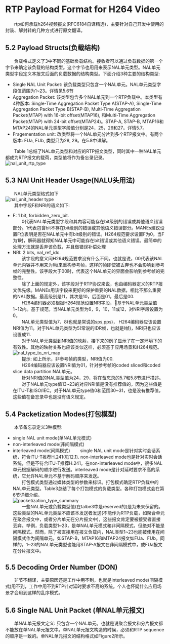 # RTP Payload Format for H264 Video
&emsp;&emsp;rtp如何承载h264视频报文(RFC6184自译精选)，主要针对自己开发中使用的封装、解封转的几种方式进行原文翻译。
## 5.2 Payload Structs(负载结构)
&emsp;&emsp;负载格式定义了3中不同的基础负载结构。接收者可以通过负载数据的第一个字节来确定该负载的结构类型。这个字节也用用来表示NAL单元类型。NAL单元类型字段定义本报文后面的负载数据的结构类型。下面介绍3种主要的结构类型:<br/>
* Single NAL Unit Packet: 该负载类型只包含一个NAL单元。NAL单元类型字段值范围为1~23。详情见5.6节
* Aggregation Packet: 该类型包含多个NAL单元到一个RTP负载中。本类型有4种版本: Single-Time Aggregation Packet Type A(STAP-A), Single-Time Aggregation Packet Type B(STAP-B), Multi-Time Aggregation Packet(MTAP) with 16-bit offset(MTAP16), 和Multi-Time Aggregation Packet(MTAP) with 24-bit offset(MTAP24)。STAP-A, STAP-B, MTAP16和MTAP24的NAL单元类型字段值分别是24，25，26和27。详情5.7。
* Fragementation unit: 改类型将一个NAL单元分片到多个RTP报文中。有两个版本: FUa, FUb, 类型只为28, 29。在5.8中详解。

&emsp;&emsp;Table 1总结了NAL单元类型和对应的RTP报文类型，同时其中一种NAL单元都成为RTP报文的载荷，类型值将作为备忘录记录。<br/>
![nal_unit_rtp_type](https://github.com/runner365/read_book/blob/master/RTP_H264/pic/Summary_NALU_type_and_packet_type.png)

## 5.3 NAl Unit Header Usage(NALU头用法)
&emsp;&emsp;NAL单元类型格式如下<br/>
![nal_unit_header type](https://github.com/runner365/read_book/blob/master/RTP_H264/pic/NALU_HEADER_TYPE.png)<br/>
&emsp;&emsp;其中字段F和NRI的语义如下:<br/>
* F: 1 bit, forbidden_zero_bit. <br/>
&emsp;&emsp;0代表NAL单元类型字段和其内容可能存在bit级别的错误或其他语义错误部分。1代表包含bit不存在bit级别的错误或其他语义错误部分。MANEs建议设置F位表明是否在NAL单元中有bit级别的错误。H264规范要求设置F为0。当F为1时，解码器就得知NAL单元中可能存在bit错误或其他语义错误。最简单的处理方法就是丢弃该负载，并且做错误补偿处理<br/>
* NRI: 2 bits, nal_ref_idc.<br/>
&emsp;&emsp;该字段的意义同H264规范要求没有什么不同。也就是说，00代表该NAL单元内容并不用来为I帧来重构参考帧，这样的帧即使被丢弃也不会影响到参考帧的完整性。该字段大于00时，代表这个NAL单元的界面会影响到参考帧的完整性。<br/>
&emsp;&emsp;除了上面的规定外，该字段对于RTP协议来说，也由编码器定义的RTP报文优先级。MANEs用该字段来更好的保护重要的NAL数据，相比不那么重要的NAL数据。最高级别是11，其次是10，后面是01，最后是00.<br/>
&emsp;&emsp;H264编码器必须根据H264规范设置NRI字段，基于NAL单元类型值1~12内。基于规范，当NAL单元类型为6，9，10，11或12，对NRI字段设置为0。<br/>
&emsp;&emsp;NAL单元类型值为7、8(也就是常说的sps,pps)， H264编码器应该设置NRI值为11。对于NAL单元类型为5(常说的IDR帧，也就是I帧)，NRI只也应该设置成11.<br/>
&emsp;&emsp;对于NAL单元类型到NRI值的映射，接下来的例子显示了在一定环境下的有效性。其他的映射关系也应该类似这样，必须基于应用场景和H264规范。</br>
![nal_type_to_nri_map](https://github.com/runner365/read_book/blob/master/RTP_H264/pic/nal_type_to_nri_map.png)<br/>
&emsp;&emsp;提示: 如上所示，非参考帧的类型，NRI值为00.<br/>
&emsp;&emsp;H264编码器应该设置NRI值为01，针对参考帧的coded sliced和coded slice data partition NAL单元。<br/>
&emsp;&emsp;针对NRI值的NAL类型值为24，29，将在备忘录的5.7和5.8节进行描述。<br/>
&emsp;&emsp;对于NAL单元type值13~23的对应NRI值是没有推荐值的，因为这些值是在ITU-T和ISO/IEC。对于NAL单元type值0和范围30~31，也是没有推荐值，这些值在备忘录中也是没有语义规定。<br/>
## 5.4 Packetization Modes(打包模型)
&emsp;&emsp;本节备忘录定义3种模型:<br/>
* single NAL unit mode(单NAL单元模式)
* non-interleaved mode(非间隔模式)
* interleaved mode(间隔模式)
&emsp;&emsp;single NAL unit mode是针对实时会话系统，符合ITU-T推荐H.241(见12.1). non-interleaved mode也是针对实时会话系统，但是不符合ITU-T推荐H.241。在non-interleaved mode中，很多NAL单元根据解码的顺序进行发送。interleaved mode是针对延时要求不高的系统，它允许NAL单元不基于解码顺序来发送。<br/>
&emsp;&emsp;打包模式类型通过媒体类型的参数来标识。打包模式确定RTP负载中的NAL单元类型。Table3总结了每个打包模式的负载类型。各种打包模式会在第6节详细介绍。<br/>
![packetization_type_summary](https://github.com/runner365/read_book/blob/master/RTP_H264/pic/Table3_packetization_mode.png)<br/>
&emsp;&emsp;一些NAL单元或负载类型值(在talbe3中是reserved的)是为未来保留的。这些类型的NAL单元类型不应该本发送者发送(不能作为RTP负载，如聚合单元在聚合报文中，或者分片单元在分片报文中)，这些报文肯定要被接受者直接丢弃。举例，负载类型1~23，是单NAL单元模式和非间隔模式，但绝对不能是间隔模式。然而，除了被直接用在报文负载内，NAL类型1~23也能被使用在间隔模式作为间隔单元，如STAP-B，MTAP16和MTAP24报文如FUa、FUb。同样的，1~23的NAL单元类型也能用STAP-A报文在非间隔模式中，或FUa报文在分片报文中。

## 5.5 Decoding Order Number (DON)
&emsp;&emsp;非节不翻译，主要原因还是工作中用不到，也就是interleaved mode(间隔模式)用不到，工作中用不到RTP针对延时要求不高的系统。个人也怀疑什么应用场景才会用到这样的乱序模式。

## 5.6 Single NAL Unit Packet (单NAL单元报文)
&emsp;&emsp;单NAL单元报文定义: 只包含一个NAL单元。也就是说聚合报文和分片报文都不能放在单NAL单元报文中。单NAL单元报文构造的时候，必须和RTP sequence的顺序是一致的。单NAL单元报文的结构格式如Figure2所示。<br/>
